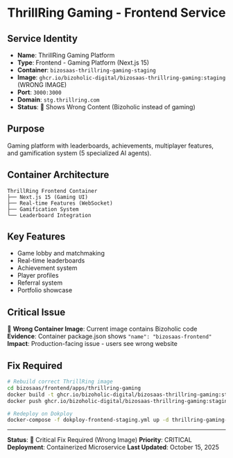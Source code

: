 # ThrillRing Gaming - Frontend Service

## Service Identity
- **Name**: ThrillRing Gaming Platform
- **Type**: Frontend - Gaming Platform (Next.js 15)
- **Container**: `bizosaas-thrillring-gaming-staging`
- **Image**: `ghcr.io/bizoholic-digital/bizosaas-thrillring-gaming:staging` (WRONG IMAGE)
- **Port**: `3000:3000`
- **Domain**: `stg.thrillring.com`
- **Status**: 🔴 Shows Wrong Content (Bizoholic instead of gaming)

## Purpose
Gaming platform with leaderboards, achievements, multiplayer features, and gamification system (5 specialized AI agents).

## Container Architecture
```
ThrillRing Frontend Container
├── Next.js 15 (Gaming UI)
├── Real-time Features (WebSocket)
├── Gamification System
└── Leaderboard Integration
```

## Key Features
- Game lobby and matchmaking
- Real-time leaderboards
- Achievement system
- Player profiles
- Referral system
- Portfolio showcase

## Critical Issue
🔴 **Wrong Container Image**: Current image contains Bizoholic code
**Evidence**: Container package.json shows `"name": "bizosaas-frontend"`
**Impact**: Production-facing issue - users see wrong website

## Fix Required
```bash
# Rebuild correct ThrillRing image
cd bizosaas/frontend/apps/thrillring-gaming
docker build -t ghcr.io/bizoholic-digital/bizosaas-thrillring-gaming:staging .
docker push ghcr.io/bizoholic-digital/bizosaas-thrillring-gaming:staging

# Redeploy on Dokploy
docker-compose -f dokploy-frontend-staging.yml up -d thrillring-gaming-staging
```

---
**Status**: 🔴 Critical Fix Required (Wrong Image)
**Priority**: CRITICAL
**Deployment**: Containerized Microservice
**Last Updated**: October 15, 2025

